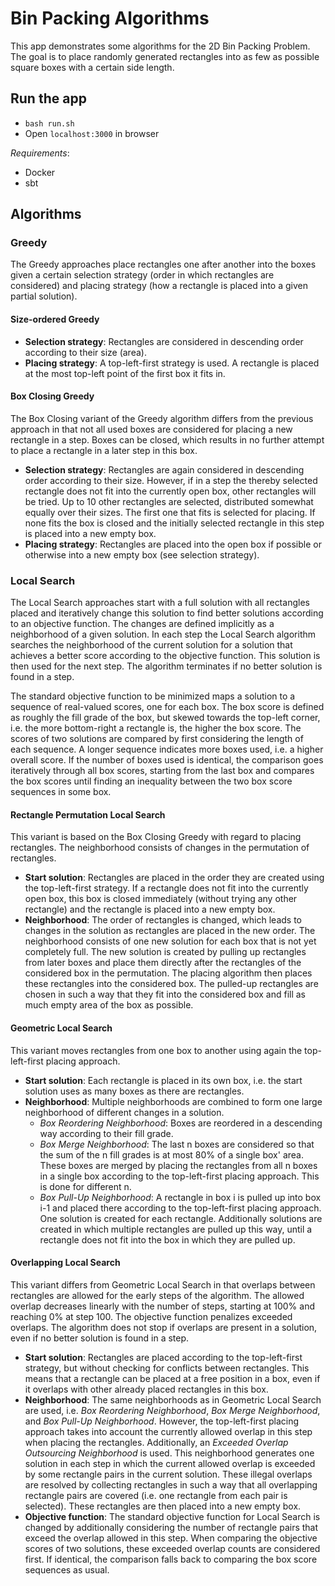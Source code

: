 # Bin Packing Algorithms

This app demonstrates some algorithms for the 2D Bin Packing Problem. The goal
is to place randomly generated rectangles into as few as possible square boxes
with a certain side length.

## Run the app

-   `bash run.sh`
-   Open `localhost:3000` in browser

_Requirements_:
-   Docker
-   sbt

## Algorithms

### Greedy

The Greedy approaches place rectangles one after another into the boxes given a
certain selection strategy (order in which rectangles are considered) and
placing strategy (how a rectangle is placed into a given partial solution).

#### Size-ordered Greedy

-   **Selection strategy**: Rectangles are considered in descending order according to
    their size (area).
-   **Placing strategy**: A top-left-first strategy is used. A rectangle is placed at
    the most top-left point of the first box it fits in.

#### Box Closing Greedy

The Box Closing variant of the Greedy algorithm differs from the previous
approach in that not all used boxes are considered for placing a new rectangle
in a step. Boxes can be closed, which results in no further attempt to place a
rectangle in a later step in this box.

-   **Selection strategy**: Rectangles are again considered in descending order
    according to their size. However, if in a step the thereby selected rectangle
    does not fit into the currently open box, other rectangles will be tried. Up to
    10 other rectangles are selected, distributed somewhat equally over their sizes.
    The first one that fits is selected for placing. If none fits the box is closed
    and the initially selected rectangle in this step is placed into a new empty box.
-   **Placing strategy**: Rectangles are placed into the open box if possible or
    otherwise into a new empty box (see selection strategy).

### Local Search

The Local Search approaches start with a full solution with all rectangles placed
and iteratively
change this solution to find better solutions according to an objective function.
The changes are defined implicitly as a neighborhood of a given solution. In
each step the Local Search algorithm searches the neighborhood of the current
solution for a solution that achieves a better score according to the objective
function. This solution is then used for the next step. The algorithm terminates
if no better solution is found in a step.

The standard objective function to be minimized
maps a solution to a sequence of real-valued scores,
one for each box. The box score is defined as roughly the fill grade of the box,
but skewed towards the top-left corner, i.e. the more bottom-right a rectangle
is, the higher the box score. The scores of two solutions are compared by first
considering the length of each sequence. A longer sequence indicates more boxes
used, i.e. a higher overall score. If the number of boxes used is identical,
the comparison goes iteratively through all box scores, starting from the last
box and compares the box scores until finding an inequality between the two box
score sequences in some box.

#### Rectangle Permutation Local Search

This variant is based on the Box Closing Greedy with regard to placing rectangles.
The neighborhood consists of changes in the permutation of rectangles.

-   **Start solution**: Rectangles are placed in the order they are created using
    the top-left-first strategy. If a rectangle does not fit into the currently
    open box, this box is closed immediately (without trying any other rectangle)
    and the rectangle is placed into a new empty box.
-   **Neighborhood**: The order of rectangles is changed, which leads to changes in the
    solution as rectangles are placed in the new order. The neighborhood consists
    of one new solution for each box that is not yet completely full. The new solution
    is created by pulling up rectangles from later boxes and place them directly after
    the rectangles of the considered box in the permutation. The placing algorithm
    then places these rectangles into the considered box. The pulled-up rectangles
    are chosen in such a way that they fit into the considered box and fill as much
    empty area of the box as possible.

#### Geometric Local Search

This variant moves rectangles from one box to another using again the top-left-first
placing approach.

-   **Start solution**: Each rectangle is placed in its own box, i.e. the start solution
    uses as many boxes as there are rectangles.
-   **Neighborhood**: Multiple neighborhoods are combined to form one large neighborhood
    of different changes in a solution.
    -   _Box Reordering Neighborhood_: Boxes are reordered in a descending way according
        to their fill grade.
    -   _Box Merge Neighborhood_: The last n boxes are considered so that the sum
        of the n fill grades is at most 80% of a single box' area. These boxes are
        merged by placing the rectangles from all n boxes in a single box according to
        the top-left-first placing approach. This is done for different n.
    -   _Box Pull-Up Neighborhood_: A rectangle in box i is pulled up into box
        i-1 and placed there according to the top-left-first placing approach.
        One solution is created for each rectangle. Additionally solutions are created
        in which multiple rectangles are pulled up this way, until a rectangle
        does not fit into the box in which they are pulled up.

#### Overlapping Local Search

This variant differs from Geometric Local Search in that overlaps between rectangles
are allowed for the early steps of the algorithm. The allowed overlap decreases
linearly with the number of steps, starting at 100% and reaching 0% at step 100.
The objective function penalizes exceeded overlaps. The algorithm does not stop if
overlaps are present in a solution, even if no better solution is found in a step.

-   **Start solution**: Rectangles are placed according to the top-left-first
    strategy, but without checking for conflicts between rectangles. This means that
    a rectangle can be placed at a free position in a box, even if it overlaps with
    other already placed rectangles in this box.
-   **Neighborhood**: The same neighborhoods as in Geometric Local Search are used,
    i.e. _Box Reordering Neighborhood_, _Box Merge Neighborhood_, and
    _Box Pull-Up Neighborhood_. However, the top-left-first placing approach takes
    into account the currently allowed overlap in this step when placing the
    rectangles. Additionally, an
    _Exceeded Overlap Outsourcing Neighborhood_ is used. This neighborhood
    generates one solution in each step in which the current allowed overlap is
    exceeded by some rectangle pairs in the current solution. These illegal
    overlaps are resolved by collecting rectangles in such a way that all overlapping
    rectangle pairs are covered (i.e. one rectangle from each pair is selected). These
    rectangles are then placed into a new empty box.
-   **Objective function**: The standard objective function for Local Search is changed
    by additionally considering the number of rectangle pairs that exceed
    the overlap allowed in this step. When comparing the objective scores of two
    solutions, these exceeded overlap counts are considered first. If identical,
    the comparison falls back to comparing the box score sequences as usual.
